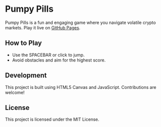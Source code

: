 # Pumpy Pills

Pumpy Pills is a fun and engaging game where you navigate volatile crypto markets. Play it live on [GitHub Pages](https://pumpypill.github.io/Pumpypill/).

## How to Play
- Use the SPACEBAR or click to jump.
- Avoid obstacles and aim for the highest score.

## Development
This project is built using HTML5 Canvas and JavaScript. Contributions are welcome!

## License
This project is licensed under the MIT License.
